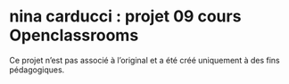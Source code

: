 # nina carducci : projet 09 cours Openclassrooms

Ce projet n’est pas associé à l’original et a été créé uniquement à des fins pédagogiques.